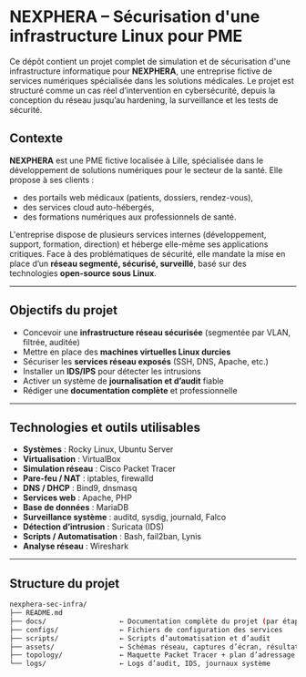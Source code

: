 # NEXPHERA – Sécurisation d'une infrastructure Linux pour PME

Ce dépôt contient un projet complet de simulation et de sécurisation d'une infrastructure informatique pour **NEXPHERA**, une entreprise fictive de services numériques spécialisée dans les solutions médicales. Le projet est structuré comme un cas réel d’intervention en cybersécurité, depuis la conception du réseau jusqu’au hardening, la surveillance et les tests de sécurité.

## Contexte

**NEXPHERA** est une PME fictive localisée à Lille, spécialisée dans le développement de solutions numériques pour le secteur de la santé. Elle propose à ses clients :
- des portails web médicaux (patients, dossiers, rendez-vous),
- des services cloud auto-hébergés,
- des formations numériques aux professionnels de santé.

L'entreprise dispose de plusieurs services internes (développement, support, formation, direction) et héberge elle-même ses applications critiques. Face à des problématiques de sécurité, elle mandate la mise en place d’un **réseau segmenté, sécurisé, surveillé**, basé sur des technologies **open-source sous Linux**.

---

## Objectifs du projet

- Concevoir une **infrastructure réseau sécurisée** (segmentée par VLAN, filtrée, auditée)
- Mettre en place des **machines virtuelles Linux durcies**
- Sécuriser les **services réseau exposés** (SSH, DNS, Apache, etc.)
- Installer un **IDS/IPS** pour détecter les intrusions
- Activer un système de **journalisation et d’audit** fiable
- Rédiger une **documentation complète** et professionnelle

---

## Technologies et outils utilisables

- **Systèmes** : Rocky Linux, Ubuntu Server
- **Virtualisation** : VirtualBox
- **Simulation réseau** : Cisco Packet Tracer
- **Pare-feu / NAT** : iptables, firewalld
- **DNS / DHCP** : Bind9, dnsmasq
- **Services web** : Apache, PHP
- **Base de données** : MariaDB
- **Surveillance système** : auditd, sysdig, journald, Falco
- **Détection d’intrusion** : Suricata (IDS)
- **Scripts / Automatisation** : Bash, fail2ban, Lynis
- **Analyse réseau** : Wireshark

---

## Structure du projet

```bash
nexphera-sec-infra/
├── README.md
├── docs/                  ← Documentation complète du projet (par étapes)
├── configs/               ← Fichiers de configuration des services
├── scripts/               ← Scripts d’automatisation et d’audit
├── assets/                ← Schémas réseau, captures d’écran, résultats
├── topology/              ← Maquette Packet Tracer + plan d’adressage
└── logs/                  ← Logs d’audit, IDS, journaux système
